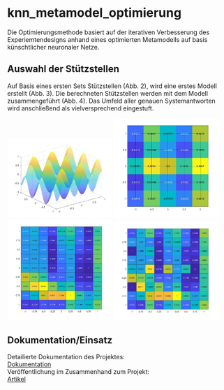 # knn_metamodel_optimierung

Die Optimierungsmethode basiert auf der iterativen Verbesserung des Experiemtendesigns anhand eines optimierten Metamodells auf basis künschtlicher neuronaler Netze.

## Auswahl der Stützstellen

Auf Basis eines ersten Sets Stützstellen (Abb. 2), wird eine erstes Modell erstellt (Abb. 3). Die berechneten Stützstellen werden mit dem Modell zusammengeführt (Abb. 4). Das Umfeld aller genauen Systemantworten wird anschließend als vielversprechend eingestuft.
<div float='center'>

  <img float='center' src="https://github.com/AI-Assistant/knn_metamodel_optimierung/blob/main/AddFiles/Testfunc3D.jpg" width="240px">

  <img float='center' src="https://github.com/AI-Assistant/knn_metamodel_optimierung/blob/main/AddFiles/testheatmapgrid.jpg" width="240px">

  <img float='center' src="https://github.com/AI-Assistant/knn_metamodel_optimierung/blob/main/AddFiles/TestHeatAp.jpg" width="240px"> 
  
  <img src="https://github.com/AI-Assistant/knn_metamodel_optimierung/blob/main/AddFiles/TestHeatSyAp.jpg" width="240px">

 </div>

## Dokumentation/Einsatz
Detailierte Dokumentation des Projektes:  
[Dokumentation](https://github.com/AI-Assistant/knn_metamodel_optimierung/blob/main/AddFiles/BA_Kander_Akinci.pdf)  
Veröffentlichung im Zusammenhand zum Projekt:  
[Artikel](https://www.sciencedirect.com/science/article/abs/pii/S0360319922008308)
